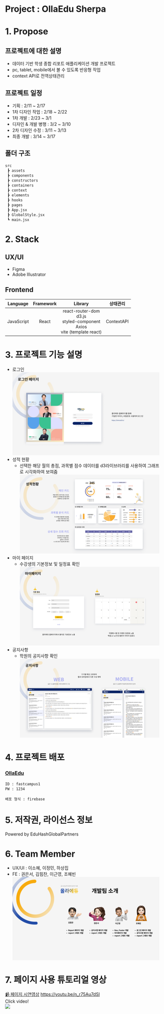 # Project : OllaEdu Sherpa

# 1. Propose
## 프로젝트에 대한 설명
- 데이터 기반 학생 종합 리포트 애플리케이션 개발 프로젝트
- pc, tablet, mobile에서 볼 수 있도록 반응형 작업
- context API로 전역상태관리

## 프로젝트 일정     
- 기획 : 2/11 ~ 2/17
- 1차 디자인 작업 : 2/18 ~ 2/22
- 1차 개발 : 2/23 ~ 3/1
- 디자인 & 개발 병행 : 3/2 ~ 3/10
- 2차 디자인 수정 : 3/11 ~ 3/13
- 최종 개발 : 3/14 ~ 3/17

## 폴더 구조
```
src
 ┣ assets
 ┣ components
 ┣ constructors
 ┣ containers
 ┣ context
 ┣ elements
 ┣ hooks
 ┣ pages
 ┣ App.jsx
 ┣ GlobalStyle.jsx
 ┗ main.jsx
 ```

# 2. Stack
## UX/UI
- Figma
- Adobe Illustrator

## Frontend 
Language | Framework | Library | 상태관리
:--:| :--: | :--: | :--:
JavaScript | React | react-router-dom<br/>d3.js<br>styled-component<br/>Axios<br/>vite (template react) | ContextAPI


# 3. 프로젝트 기능 설명
- 로그인 
  ![login](src/assets/readmeImg/login.png)
- 성적 현황
  - 선택한 해당 월의 총점, 과목별 점수 데이터를 d3라이브러리를 사용하여 그래프로 시각화하여 보여줌
  ![report](src/assets/readmeImg/report.png)
- 마이 페이지
  - 수강생의 기본정보 및 일정표 확인
  ![myPage](src/assets/readmeImg/myPage.png)
- 공지사항
  - 학원의 공지사항 확인
  ![notice](src/assets/readmeImg/notice.png)

# 4. 프로젝트 배포
### [OllaEdu](https://ollaedusherpa.web.app/)
```
ID : fastcampus1
PW : 1234

배포 형식 : firebase 
```


# 5. 저작권, 라이선스 정보
Powered by EduHashGlobalPartners


# 6. Team Member
- UX/UI : 이소혜, 이정민, 하상집
- FE : 권은서, 김힘찬, 이근영, 조혜빈
  ![FE개발팀](src/assets/readmeImg/developer.png)
  
# 7. 페이지 사용 튜토리얼 영상
[📹  페이지 시연영상](https://youtu.be/n_r75Au7dSI)
https://youtu.be/n_r75Au7dSI
<br>
Click video!
<br>
[![](https://youtu.be/n_r75Au7dSI)](https://youtu.be/n_r75Au7dSI "Click to play on Youtube.com")
<br>
